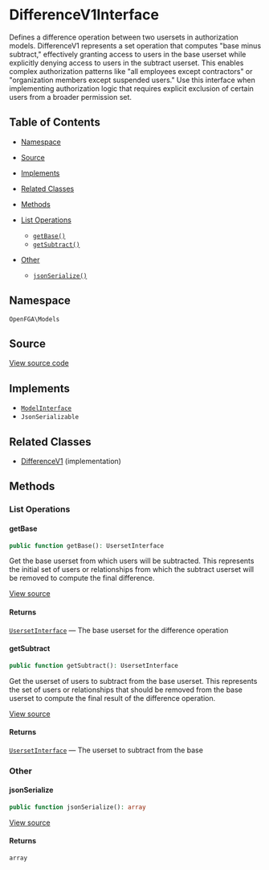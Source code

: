 # DifferenceV1Interface

Defines a difference operation between two usersets in authorization models. DifferenceV1 represents a set operation that computes &quot;base minus subtract,&quot; effectively granting access to users in the base userset while explicitly denying access to users in the subtract userset. This enables complex authorization patterns like &quot;all employees except contractors&quot; or &quot;organization members except suspended users.&quot; Use this interface when implementing authorization logic that requires explicit exclusion of certain users from a broader permission set.

## Table of Contents

- [Namespace](#namespace)
- [Source](#source)
- [Implements](#implements)
- [Related Classes](#related-classes)
- [Methods](#methods)

- [List Operations](#list-operations)
  - [`getBase()`](#getbase)
  - [`getSubtract()`](#getsubtract)
- [Other](#other)
  - [`jsonSerialize()`](#jsonserialize)

## Namespace

`OpenFGA\Models`

## Source

[View source code](https://github.com/evansims/openfga-php/blob/main/src/Models/DifferenceV1Interface.php)

## Implements

- [`ModelInterface`](ModelInterface.md)
- `JsonSerializable`

## Related Classes

- [DifferenceV1](Models/DifferenceV1.md) (implementation)

## Methods

### List Operations

#### getBase

```php
public function getBase(): UsersetInterface

```

Get the base userset from which users will be subtracted. This represents the initial set of users or relationships from which the subtract userset will be removed to compute the final difference.

[View source](https://github.com/evansims/openfga-php/blob/main/src/Models/DifferenceV1Interface.php#L31)

#### Returns

[`UsersetInterface`](UsersetInterface.md) — The base userset for the difference operation

#### getSubtract

```php
public function getSubtract(): UsersetInterface

```

Get the userset of users to subtract from the base userset. This represents the set of users or relationships that should be removed from the base userset to compute the final result of the difference operation.

[View source](https://github.com/evansims/openfga-php/blob/main/src/Models/DifferenceV1Interface.php#L41)

#### Returns

[`UsersetInterface`](UsersetInterface.md) — The userset to subtract from the base

### Other

#### jsonSerialize

```php
public function jsonSerialize(): array

```

[View source](https://github.com/evansims/openfga-php/blob/main/src/Models/DifferenceV1Interface.php#L61)

#### Returns

`array`

